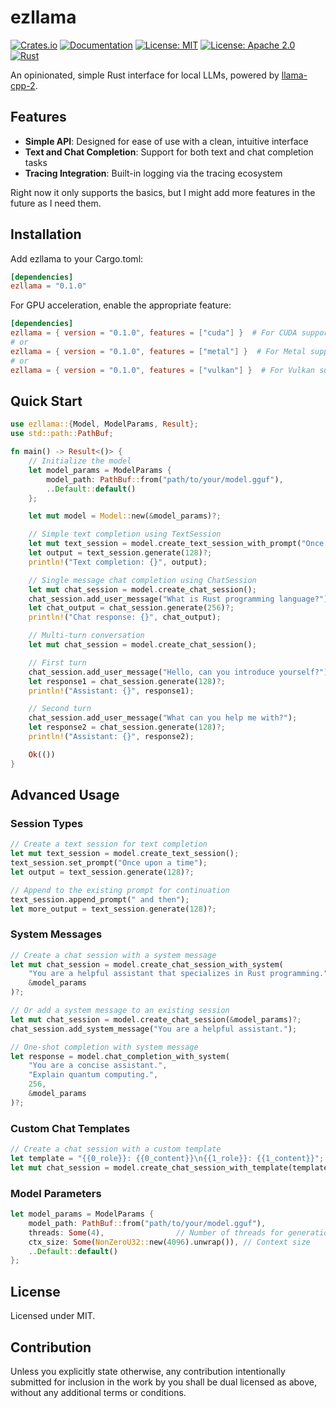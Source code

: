 # ezllama

[![Crates.io](https://img.shields.io/crates/v/ezllama.svg)](https://crates.io/crates/ezllama)
[![Documentation](https://docs.rs/ezllama/badge.svg)](https://docs.rs/ezllama)
[![License: MIT](https://img.shields.io/badge/License-MIT-yellow.svg)](https://opensource.org/licenses/MIT)
[![License: Apache 2.0](https://img.shields.io/badge/License-Apache%202.0-blue.svg)](https://opensource.org/licenses/Apache-2.0)
[![Rust](https://img.shields.io/badge/rust-stable-orange.svg)](https://www.rust-lang.org/)

An opinionated, simple Rust interface for local LLMs, powered by [llama-cpp-2](https://github.com/rustformers/llama-cpp-rs).

## Features

- **Simple API**: Designed for ease of use with a clean, intuitive interface
- **Text and Chat Completion**: Support for both text and chat completion tasks
- **Tracing Integration**: Built-in logging via the tracing ecosystem

Right now it only supports the basics, but I might add more features in the future
as I need them.

## Installation

Add ezllama to your Cargo.toml:

```toml
[dependencies]
ezllama = "0.1.0"
```

For GPU acceleration, enable the appropriate feature:

```toml
[dependencies]
ezllama = { version = "0.1.0", features = ["cuda"] }  # For CUDA support
# or
ezllama = { version = "0.1.0", features = ["metal"] }  # For Metal support (macOS)
# or
ezllama = { version = "0.1.0", features = ["vulkan"] }  # For Vulkan support
```

## Quick Start

```rust
use ezllama::{Model, ModelParams, Result};
use std::path::PathBuf;

fn main() -> Result<()> {
    // Initialize the model
    let model_params = ModelParams {
        model_path: PathBuf::from("path/to/your/model.gguf"),
        ..Default::default()
    };

    let mut model = Model::new(&model_params)?;

    // Simple text completion using TextSession
    let mut text_session = model.create_text_session_with_prompt("Once upon a time");
    let output = text_session.generate(128)?;
    println!("Text completion: {}", output);

    // Single message chat completion using ChatSession
    let mut chat_session = model.create_chat_session();
    chat_session.add_user_message("What is Rust programming language?");
    let chat_output = chat_session.generate(256)?;
    println!("Chat response: {}", chat_output);

    // Multi-turn conversation
    let mut chat_session = model.create_chat_session();

    // First turn
    chat_session.add_user_message("Hello, can you introduce yourself?");
    let response1 = chat_session.generate(128)?;
    println!("Assistant: {}", response1);

    // Second turn
    chat_session.add_user_message("What can you help me with?");
    let response2 = chat_session.generate(128)?;
    println!("Assistant: {}", response2);

    Ok(())
}
```

## Advanced Usage

### Session Types

```rust
// Create a text session for text completion
let mut text_session = model.create_text_session();
text_session.set_prompt("Once upon a time");
let output = text_session.generate(128)?;

// Append to the existing prompt for continuation
text_session.append_prompt(" and then");
let more_output = text_session.generate(128)?;
```

### System Messages

```rust
// Create a chat session with a system message
let mut chat_session = model.create_chat_session_with_system(
    "You are a helpful assistant that specializes in Rust programming.",
    &model_params
)?;

// Or add a system message to an existing session
let mut chat_session = model.create_chat_session(&model_params)?;
chat_session.add_system_message("You are a helpful assistant.");

// One-shot completion with system message
let response = model.chat_completion_with_system(
    "You are a concise assistant.",
    "Explain quantum computing.",
    256,
    &model_params
)?;
```

### Custom Chat Templates

```rust
// Create a chat session with a custom template
let template = "{{0_role}}: {{0_content}}\n{{1_role}}: {{1_content}}";
let mut chat_session = model.create_chat_session_with_template(template.to_string(), &model_params)?;
```

### Model Parameters

```rust
let model_params = ModelParams {
    model_path: PathBuf::from("path/to/your/model.gguf"),
    threads: Some(4),                // Number of threads for generation
    ctx_size: Some(NonZeroU32::new(4096).unwrap()), // Context size
    ..Default::default()
};
```

## License

Licensed under MIT.

## Contribution

Unless you explicitly state otherwise, any contribution intentionally submitted for inclusion in the work by you shall be dual licensed as above, without any additional terms or conditions.
